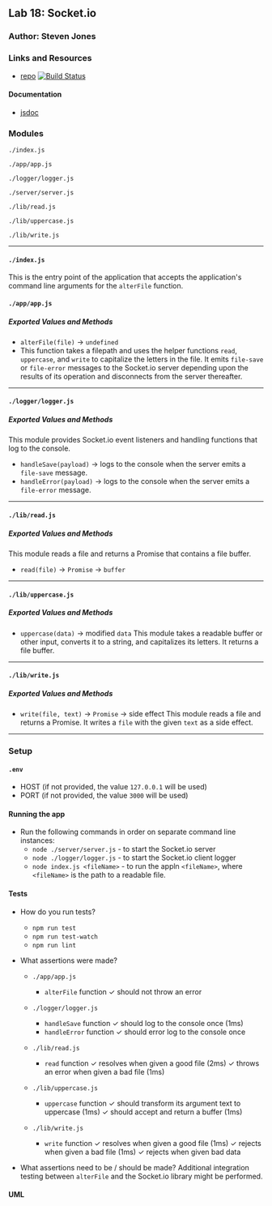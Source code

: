 ## Lab 18: Socket.io

### Author: Steven Jones

### Links and Resources
* [repo](https://github.com/)
[![Build Status](https://travis-ci.org/colosrjones-401d4/lab-18.svg?branch=master)](https://travis-ci.org/colosrjones-401d4/lab-18)

#### Documentation
* [jsdoc](./docs/)

### Modules
`./index.js`

`./app/app.js`

`./logger/logger.js`

`./server/server.js`

`./lib/read.js`

`./lib/uppercase.js`

`./lib/write.js`

-----
#### `./index.js`
This is the entry point of the application that accepts the application's command line arguments for the `alterFile` function.

#### `./app/app.js`
##### Exported Values and Methods
* `alterFile(file)` -> `undefined`
* This function takes a filepath and uses the helper functions `read`, `uppercase`, and `write` to capitalize the letters in the file. It emits `file-save` or `file-error` messages to the Socket.io server depending upon the results of its operation and disconnects from the server thereafter.

-----

#### `./logger/logger.js`
##### Exported Values and Methods
This module provides Socket.io event listeners and handling functions that log to the console.
* `handleSave(payload)` -> logs to the console when the server emits a `file-save` message.
* `handleError(payload)` -> logs to the console when the server emits a `file-error` message.

-----

#### `./lib/read.js`
##### Exported Values and Methods
This module reads a file and returns a Promise that contains a file buffer.
* `read(file)` -> `Promise` -> `buffer`

-----

#### `./lib/uppercase.js`
##### Exported Values and Methods
* `uppercase(data)` -> modified `data`
This module takes a readable buffer or other input, converts it to a string, and capitalizes its letters. It returns a file buffer.

-----

#### `./lib/write.js`
##### Exported Values and Methods
* `write(file, text)` -> `Promise` -> side effect
This module reads a file and returns a Promise. It writes a `file` with the given `text` as a side effect.
-----

### Setup
#### `.env`
* HOST (if not provided, the value `127.0.0.1` will be used)
* PORT (if not provided, the value `3000` will be used)

#### Running the app
* Run the following commands in order on separate command line instances:
  * `node ./server/server.js` - to start the Socket.io server
  * `node ./logger/logger.js` - to start the Socket.io client logger
  * `node index.js <fileName>` - to run the appln `<fileName>`, where `<fileName>` is the path to a readable file. 

#### Tests
* How do you run tests?
  * `npm run test`
  * `npm run test-watch`
  * `npm run lint`

* What assertions were made?
  * `./app/app.js`
    * `alterFile` function
      ✓ should not throw an error

  * `./logger/logger.js`
    * `handleSave` function
      ✓ should log to the console once (1ms)
    * `handleError` function
      ✓ should error log to the console once

  * `./lib/read.js`
    * `read` function
      ✓ resolves when given a good file (2ms)
      ✓ throws an error when given a bad file (1ms)

  * `./lib/uppercase.js`
    * `uppercase` function
      ✓ should transform its argument text to uppercase (1ms)
      ✓ should accept and return a buffer (1ms)

  * `./lib/write.js`
    * `write` function
      ✓ resolves when given a good file (1ms)
      ✓ rejects when given a bad file (1ms)
      ✓ rejects when given bad data

* What assertions need to be / should be made?
Additional integration testing between `alterFile` and the Socket.io library might be performed.

#### UML
